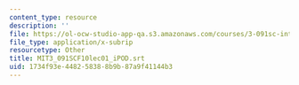 ```yaml
---
content_type: resource
description: ''
file: https://ol-ocw-studio-app-qa.s3.amazonaws.com/courses/3-091sc-introduction-to-solid-state-chemistry-fall-2010/1734f93e448258388b9b87a9f41144b3_MIT3_091SCF10lec01_iPOD.vtt
file_type: application/x-subrip
resourcetype: Other
title: MIT3_091SCF10lec01_iPOD.srt
uid: 1734f93e-4482-5838-8b9b-87a9f41144b3
---
```

